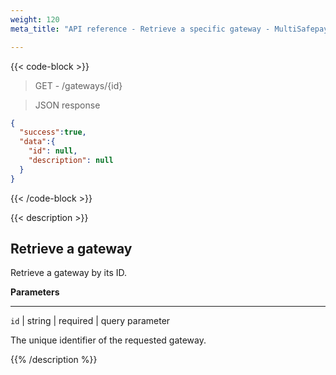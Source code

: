 ```yaml
---
weight: 120
meta_title: "API reference - Retrieve a specific gateway - MultiSafepay Docs"

---
```

{{< code-block >}}

> GET - /gateways/{id}

> JSON response

```json
{
  "success":true,
  "data":{
    "id": null,
    "description": null
  }
}
```
{{< /code-block >}}

{{< description >}}
## Retrieve a gateway

Retrieve a gateway by its ID.

**Parameters**

----------------
`id` | string | required | query parameter

The unique identifier of the requested gateway.

{{% /description %}}